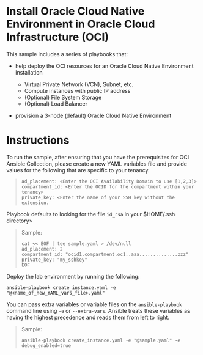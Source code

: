 # Install Oracle Cloud Native Environment in Oracle Cloud Infrastructure (OCI)

This sample includes a series of playbooks that:

  - help deploy the OCI resources for an Oracle Cloud Native Environment installation

    - Virtual Private Network (VCN), Subnet, etc.
    - Compute instances with public IP address
    - (Optional) File System Storage
    - (Optional) Load Balancer

  - provision a 3-node (default) Oracle Cloud Native Environment
 
# Instructions

To run the sample, after ensuring that you have the prerequisites for OCI Ansible Collection, please create a new YAML variables file and provide values for the following that are specific to your tenancy.
  
  > ```text
  > ad_placement: <Enter the OCI Availability Domain to use [1,2,3]>
  > compartment_id: <Enter the OCID for the compartment within your tenancy>
  > private_key: <Enter the name of your SSH key without the extension.
  > ```

  Playbook defaults to looking for the file `id_rsa` in your $HOME/.ssh directory>  

  > Sample:
  > 
  > ```shell
  > cat << EOF | tee sample.yaml > /dev/null  
  > ad_placement: 2  
  > compartment_id: "ocid1.compartment.oc1..aaa..............zzz"  
  > private_key: "my_sshkey"  
  > EOF
  > ```  

Deploy the lab environment by running the following:

  ```shell
  ansible-playbook create_instance.yaml -e "@<name_of_new_YAML_vars_file>.yaml"
  ```

You can pass extra variables or variable files on the `ansible-playbook` command line using `-e` or `--extra-vars`. Ansible treats these variables as having the highest precedence and reads them from left to right.

  > Sample:
  > 
  > ```shell
  > ansible-playbook create_instance.yaml -e "@sample.yaml" -e debug_enabled=true
  > ```